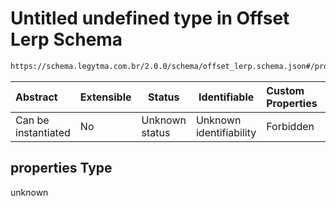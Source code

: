 # Untitled undefined type in Offset Lerp Schema

```txt
https://schema.legytma.com.br/2.0.0/schema/offset_lerp.schema.json#/properties
```




| Abstract            | Extensible | Status         | Identifiable            | Custom Properties | Additional Properties | Access Restrictions | Defined In                                                                            |
| :------------------ | ---------- | -------------- | ----------------------- | :---------------- | --------------------- | ------------------- | ------------------------------------------------------------------------------------- |
| Can be instantiated | No         | Unknown status | Unknown identifiability | Forbidden         | Allowed               | none                | [offset_lerp.schema.json\*](../schema/offset_lerp.schema.json) |

## properties Type

unknown
